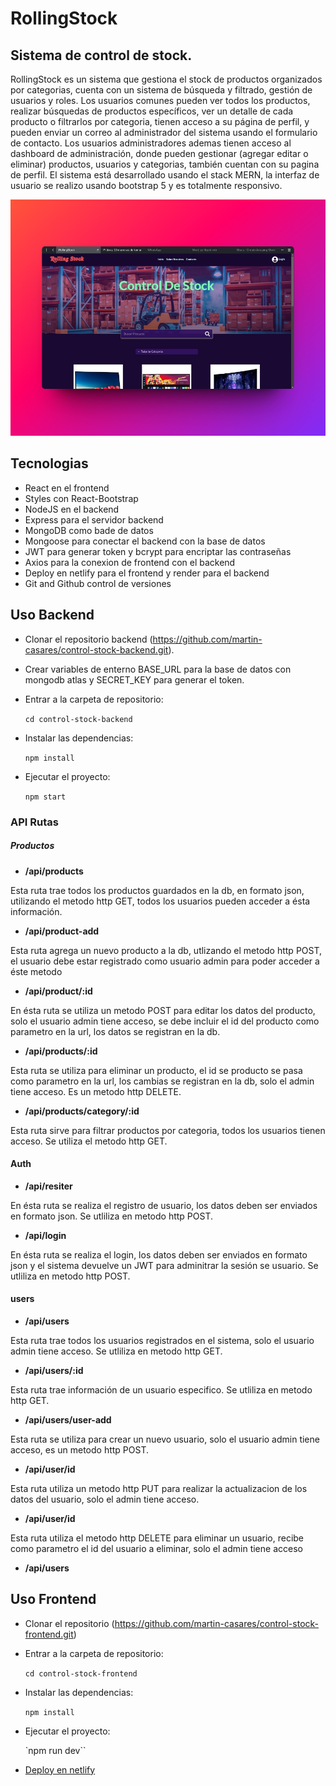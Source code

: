 # RollingStock

## Sistema de control de stock.

RollingStock es un sistema que gestiona el stock de productos organizados por categorias, cuenta con un sistema de búsqueda y filtrado, gestión de usuarios y roles. Los usuarios comunes pueden ver todos los productos, realizar búsquedas de productos específicos, ver un detalle de cada producto o filtrarlos por categoria, tienen acceso a su página de perfil, y pueden enviar un correo al administrador del sistema usando el formulario de contacto. Los usuarios administradores ademas tienen acceso al dashboard de administración, donde pueden gestionar (agregar editar o eliminar) productos, usuarios y categorias, también cuentan con su pagina de perfil.
El sistema está desarrollado usando el stack MERN, la interfaz de usuario se realizo usando bootstrap 5 y es totalmente responsivo.

![screenshot](./src/assets/img/screenshot.png)

## Tecnologias

- React en el frontend
- Styles con React-Bootstrap
- NodeJS en el backend
- Express para el servidor backend
- MongoDB como bade de datos
- Mongoose para conectar el backend con la base de datos
- JWT para generar token y bcrypt para encriptar las contraseñas
- Axios para la conexion de frontend con el backend
- Deploy en netlify para el frontend y render para el backend
- Git and Github control de versiones

## Uso Backend

- Clonar el repositorio backend (https://github.com/martin-casares/control-stock-backend.git).

- Crear variables de enterno BASE_URL para la base de datos con mongodb atlas y SECRET_KEY para generar el token.

- Entrar a la carpeta de repositorio:

  `cd control-stock-backend`

- Instalar las dependencias:

  `npm install`

- Ejecutar el proyecto:

  `npm start`

### API Rutas

##### Productos

- **/api/products**

Esta ruta trae todos los productos guardados en la db, en formato json, utilizando el metodo http GET, todos los usuarios pueden acceder a ésta información.

- **/api/product-add**

Esta ruta agrega un nuevo producto a la db, utlizando el metodo http POST, el usuario debe estar registrado como usuario admin para poder acceder a éste metodo

- **/api/product/:id**

En ésta ruta se utiliza un metodo POST para editar los datos del producto, solo el usuario admin tiene acceso, se debe incluir el id del producto como parametro en la url, los datos se registran en la db.

- **/api/products/:id**

Esta ruta se utiliza para eliminar un producto, el id se producto se pasa como parametro en la url, los cambias se registran en la db, solo el admin tiene acceso.
Es un metodo http DELETE.

- **/api/products/category/:id**

Esta ruta sirve para filtrar productos por categoria, todos los usuarios tienen acceso. Se utiliza el metodo http GET.

#### Auth

- **/api/resiter**

En ésta ruta se realiza el registro de usuario, los datos deben ser enviados en formato json. Se utliliza en metodo http POST.

- **/api/login**

En ésta ruta se realiza el login, los datos deben ser enviados en formato json y el sistema devuelve un JWT para adminitrar la sesión se usuario. Se utliliza en metodo http POST.

#### users

- **/api/users**

Esta ruta trae todos los usuarios registrados en el sistema, solo el usuario admin tiene acceso. Se utliliza en metodo http GET.

- **/api/users/:id**

Esta ruta trae información de un usuario especifico. Se utliliza en metodo http GET.

- **/api/users/user-add**

Esta ruta se utiliza para crear un nuevo usuario, solo el usuario admin tiene acceso, es un metodo http POST.

- **/api/user/id**

Esta ruta utiliza un metodo http PUT para realizar la actualizacion de los datos del usuario, solo el admin tiene acceso.

- **/api/user/id**

Esta ruta utiliza el metodo http DELETE para eliminar un usuario, recibe como parametro el id del usuario a eliminar, solo el admin tiene acceso

- **/api/users**

## Uso Frontend

- Clonar el repositorio (https://github.com/martin-casares/control-stock-frontend.git)

- Entrar a la carpeta de repositorio:

  `cd control-stock-frontend`

- Instalar las dependencias:

  `npm install`

- Ejecutar el proyecto:

  `npm run dev``

* [Deploy en netlify](https://rollingstock.netlify.app)
